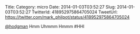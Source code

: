 Title: 
Category: micro
Date: 2014-01-03T03:52:27
Slug: 2014-01-03T03:52:27
TwitterId: 418952975864705024
TweetUrl: https://twitter.com/mark_philpot/status/418952975864705024

[@hodgman](https://twitter.com/hodgman) Hmm Uhmmm Hmmm  #HHI